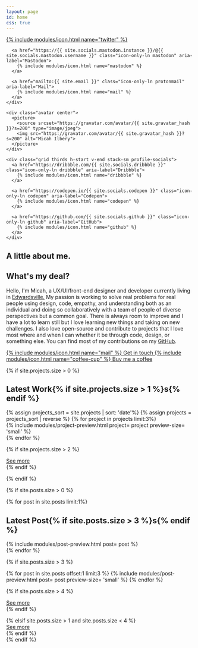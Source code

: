 ```yaml
---
layout: page
id: home
css: true
---
```


<section class="grid">
  <div class="grid center thirds">
    <div class="grid thirds end stack-sm profile-socials">
      <a href="https://twitter.com/{{ site.socials.twitter }}" class="icon-only-ln twitter" aria-label="Twitter">
        {% include modules/icon.html name="twitter"  %}
      </a>

      <a href="https://{{ site.socials.mastodon.instance }}/@{{ site.socials.mastodon.username }}" class="icon-only-ln mastodon" aria-label="Mastodon">
        {% include modules/icon.html name="mastodon" %}
      </a>

      <a href="mailto:{{ site.email }}" class="icon-only-ln protonmail" aria-label="Mail">
        {% include modules/icon.html name="mail" %}
      </a>
    </div>

    <div class="avatar center">
      <picture>
        <source srcset="https://gravatar.com/avatar/{{ site.gravatar_hash }}?s=200" type="image/jpeg">
        <img src="https://gravatar.com/avatar/{{ site.gravatar_hash }}?s=200" alt="Micah Ilbery">
      </picture>
    </div>

    <div class="grid thirds h-start v-end stack-sm profile-socials">
      <a href="https://dribbble.com/{{ site.socials.dribbble }}" class="icon-only-ln dribbble" aria-label="Dribbble">
        {% include modules/icon.html name="dribbble" %}
      </a>

      <a href="https://codepen.io/{{ site.socials.codepen }}" class="icon-only-ln codepen" aria-label="Codepen">
        {% include modules/icon.html name="codepen" %}
      </a>

      <a href="https://github.com/{{ site.socials.github }}" class="icon-only-ln github" aria-label="GitHub">
        {% include modules/icon.html name="github" %}
      </a>
    </div>
  </div>
</section>

<section>
  <h1 class="accent-lined">A little about me.</h1>
  <h2 class="subheading">What's my deal?</h2>

  <p><span class="first-letter">H</span>ello, I'm Micah, a UX/UI/front-end designer and developer currently living in <a href="https://www.google.com/maps/place/Edwardsville,+IL/">Edwardsville.</a> My passion is working to solve real problems for real people using design, code, empathy, and understanding both as an individual and doing so collaboratively with a team of people of diverse perspectives but a common goal. There is always room to improve and I have a lot to learn still but I love learning new things and taking on new challenges. I also love open-source and contribute to projects that I love most where and when I can whether it be through code, design, or something else. You can find most of my contributions on my <a href="https://github.com/micahilbery">GitHub</a>.</p>

<div class="grid">
  <div class="grid halves end stretch-sm stack-sm">
    <a href="mailto:{{ site.email }}" class="btn primary">
      {% include modules/icon.html name="mail" %}
      Get in touch
    </a>
    <a href="/pay/" class="btn secondary">
      {% include modules/icon.html name="coffee-cup" %}
      Buy me a coffee
    </a>
  </div>
</div>
</section>

{% if site.projects.size > 0 %}
<section class="grid {% if site.projects.size > 2 %}thirds{% endif %} stack-sm">
  <h2 class="accent-lined {% if site.projects.size > 1 %}span-3{% endif %} start">Latest Work{% if site.projects.size > 1 %}s{% endif %}</h2>
  {% assign projects_sort = site.projects | sort: 'date'%}
  {% assign projects = projects_sort | reverse %}
  {% for project in projects limit:3%}
  <div>
    {% include modules/project-preview.html project= project preview-size= 'small' %}
  </div>
  {% endfor %}

  {% if site.projects.size > 2 %}
    <div class="grid span-3">
      <div class="grid end stretch-sm">
        <a href="/works/" class="btn tertiary">
          See more
        </a>
      </div>
    </div>
  {% endif %}
</section>
{% endif %}

{% if site.posts.size > 0 %}
<section class="grid">
  {% for post in site.posts limit:1%}
  <div>
    <h2 class="accent-lined">Latest Post{% if site.posts.size > 3 %}s{% endif %}</h2>
    {% include modules/post-preview.html post= post %}
  </div>
  {% endfor %}

  {% if site.posts.size > 3 %}
  <div class="grid thirds stack-sm sm-preview">
  {% for post in site.posts offset:1 limit:3 %}
    {% include modules/post-preview.html post= post preview-size= 'small' %}
  {% endfor %}

  {% if site.posts.size > 4 %}
    <div class="grid span-3">
      <div class="grid end stretch-sm">
        <a href="/blog/" class="btn tertiary">
          See more
        </a>
      </div>
    </div>
  {% endif %}
  </div>
  {% elsif site.posts.size > 1 and site.posts.size < 4 %}
  <div class="grid">
    <div class="grid end stretch-sm">
      <a href="/blog/" class="btn tertiary">
        See more
      </a>
    </div>
  </div>
  {% endif %}
</section>
{% endif %}
